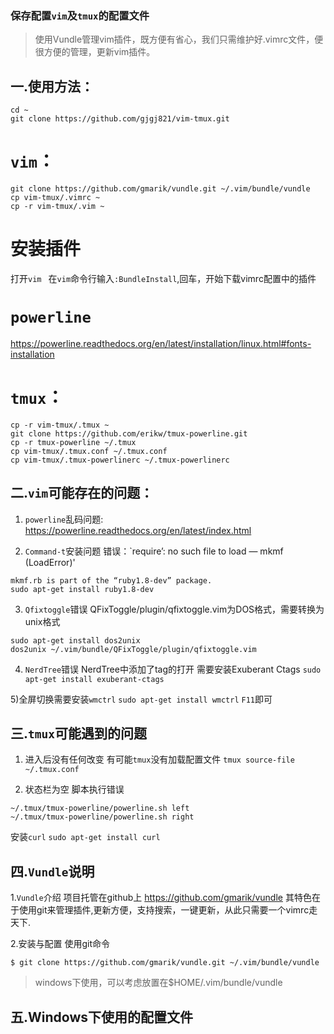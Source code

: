 ### 保存配置`vim`及`tmux`的配置文件
> 使用Vundle管理vim插件，既方便有省心，我们只需维护好.vimrc文件，便很方便的管理，更新vim插件。

## 一.使用方法：
```
cd ~
git clone https://github.com/gjgj821/vim-tmux.git 
```

# `vim`：
```
git clone https://github.com/gmarik/vundle.git ~/.vim/bundle/vundle
cp vim-tmux/.vimrc ~
cp -r vim-tmux/.vim ~
```
# 安装插件
打开`vim `
在`vim`命令行输入`:BundleInstall`,回车，开始下载vimrc配置中的插件

# `powerline`
https://powerline.readthedocs.org/en/latest/installation/linux.html#fonts-installation

# `tmux`：
```
cp -r vim-tmux/.tmux ~
git clone https://github.com/erikw/tmux-powerline.git
cp -r tmux-powerline ~/.tmux
cp vim-tmux/.tmux.conf ~/.tmux.conf
cp vim-tmux/.tmux-powerlinerc ~/.tmux-powerlinerc
```

## 二.`vim`可能存在的问题：
1. `powerline`乱码问题: https://powerline.readthedocs.org/en/latest/index.html

2. `Command-t`安装问题
错误：`require’: no such file to load — mkmf (LoadError)'
```
mkmf.rb is part of the “ruby1.8-dev” package. 
sudo apt-get install ruby1.8-dev
```

3. `Qfixtoggle`错误
QFixToggle/plugin/qfixtoggle.vim为DOS格式，需要转换为unix格式
```
sudo apt-get install dos2unix
dos2unix ~/.vim/bundle/QFixToggle/plugin/qfixtoggle.vim
```

4. `NerdTree`错误
NerdTree中添加了tag的打开
需要安装Exuberant Ctags
`sudo apt-get install exuberant-ctags`

5)全屏切换需要安装`wmctrl`
`sudo apt-get install wmctrl`
`F11`即可

## 三.`tmux`可能遇到的问题
1. 进入后没有任何改变
有可能`tmux`没有加载配置文件
`tmux source-file ~/.tmux.conf`

2. 状态栏为空
脚本执行错误
```
~/.tmux/tmux-powerline/powerline.sh left
~/.tmux/tmux-powerline/powerline.sh right
```
安装`curl`
`sudo apt-get install curl`


## 四.`Vundle`说明
1.`Vundle`介绍
项目托管在github上 https://github.com/gmarik/vundle
其特色在于使用git来管理插件,更新方便，支持搜索，一键更新，从此只需要一个vimrc走天下.

2.安装与配置
使用git命令
```
$ git clone https://github.com/gmarik/vundle.git ~/.vim/bundle/vundle
```

> windows下使用，可以考虑放置在$HOME/.vim/bundle/vundle

## 五.Windows下使用的配置文件
